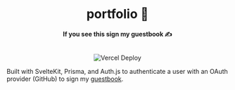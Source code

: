 <div align="center">
  <br>
  <h1>portfolio 🌱</h1>
  <strong>If you see this sign my guestbook ✍️</strong>
</div>
<br>
<p align="center">
  <img src="https://therealsujitk-vercel-badge.vercel.app/?app=rjvhome" alt="Vercel Deploy">

</p>

Built with SvelteKit, Prisma, and Auth.js to authenticate a user with an OAuth provider (GitHub) to sign my [guestbook](https://rjvhome.vercel.app/guestbook).

